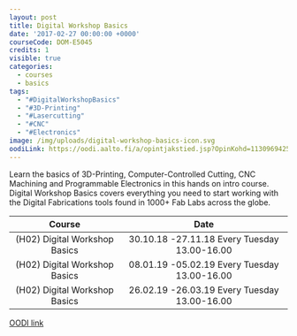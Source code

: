 ```yaml
---
layout: post
title: Digital Workshop Basics
date: '2017-02-27 00:00:00 +0000'
courseCode: DOM-E5045
credits: 1
visible: true
categories:
  - courses
  - basics
tags:
  - "#DigitalWorkshopBasics"
  - "#3D-Printing"
  - "#Lasercutting"
  - "#CNC"
  - "#Electronics"
image: /img/uploads/digital-workshop-basics-icon.svg
oodiLink: https://oodi.aalto.fi/a/opintjakstied.jsp?OpinKohd=1130969425&haettuOpas=-1
---
```


Learn the basics of 3D-Printing, Computer-Controlled Cutting, CNC Machining and Programmable Electronics in this hands on intro course. Digital Workshop Basics covers everything you need to start working with the Digital Fabrications tools found in 1000+ Fab Labs across the globe.

| Course  |  Date |
|:-:|:-:|
|(H02) Digital Workshop Basics   | 30.10.18 -27.11.18	Every Tuesday 13.00-16.00  |
|(H02) Digital Workshop Basics   | 08.01.19 -05.02.19	Every Tuesday 13.00-16.00  |
|(H02) Digital Workshop Basics   | 26.02.19 -26.03.19	Every Tuesday 13.00-16.00  |

[OODI link](https://oodi.aalto.fi/a/opintjakstied.jsp?OpinKohd=1130969425&haettuOpas=-1)
